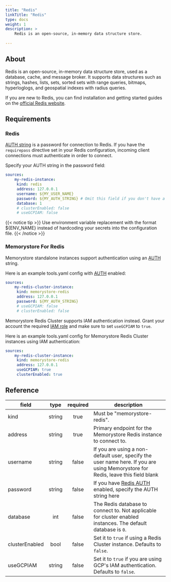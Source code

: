 ```yaml
---
title: "Redis"
linkTitle: "Redis"
type: docs
weight: 1
description: >
    Redis is an open-source, in-memory data structure store.
    
---
```


## About

Redis is an open-source, in-memory data structure store, used as a database, cache, and message broker. It supports data structures such as strings, hashes, lists, sets, sorted sets with range queries, bitmaps, hyperloglogs, and geospatial indexes with radius queries.

If you are new to Redis, you can find installation and getting started guides on the [official Redis website](https://redis.io/docs/getting-started/).

## Requirements

### Redis

[AUTH string][auth] is a password for connection to Redis. If you have the `requirepass` directive set in your Redis configuration, incoming client connections must authenticate in order to connect.

Specify your AUTH string in the password field:

```yaml
sources:
    my-redis-instance:
     kind: redis
     address: 127.0.0.1
     username: ${MY_USER_NAME}
     password: ${MY_AUTH_STRING} # Omit this field if you don't have a password.
     database: 1
     # clusterEnabled: false
     # useGCPIAM: false
```

{{< notice tip >}}
Use environment variable replacement with the format ${ENV_NAME}
instead of hardcoding your secrets into the configuration file.
{{< /notice >}}

### Memorystore For Redis

Memorystore standalone instances support authentication using an [AUTH][auth]
string.

Here is an example tools.yaml config with [AUTH][auth] enabled:

```yaml
sources:
    my-redis-cluster-instance:
     kind: memorystore-redis
     address: 127.0.0.1
     password: ${MY_AUTH_STRING}
     # useGCPIAM: false
     # clusterEnabled: false
```

Memorystore Redis Cluster supports IAM authentication instead. Grant your account the
required [IAM role][iam] and make sure to set `useGCPIAM` to `true`.

Here is an example tools.yaml config for Memorystore Redis Cluster instances
using IAM authentication:

```yaml
sources:
    my-redis-cluster-instance:
     kind: memorystore-redis
     address: 127.0.0.1
     useGCPIAM: true
     clusterEnabled: true
```

[iam]: https://cloud.google.com/memorystore/docs/cluster/about-iam-auth

## Reference

| **field**      | **type** | **required** | **description**                                                                                                                 |
|----------------|:--------:|:------------:|---------------------------------------------------------------------------------------------------------------------------------|
| kind           |  string  |     true     | Must be "memorystore-redis".                                                                                                    |
| address        |  string  |     true     | Primary endpoint for the Memorystore Redis instance to connect to.                                                              |
| username       |  string  |    false     | If you are using a non-default user, specify the user name here. If you are using Memorystore for Redis, leave this field blank |
| password       |  string  |    false     | If you have [Redis AUTH][auth] enabled, specify the AUTH string here                                                            |
| database       |   int    |    false     | The Redis database to connect to. Not applicable for cluster enabled instances. The default database is `0`.                    |
| clusterEnabled |   bool   |    false     | Set it to `true` if using a Redis Cluster instance. Defaults to `false`.                                                        |
| useGCPIAM      |  string  |    false     | Set it to `true` if you are using GCP's IAM authentication. Defaults to `false`.                                                |

[auth]: https://cloud.google.com/memorystore/docs/redis/about-redis-auth
